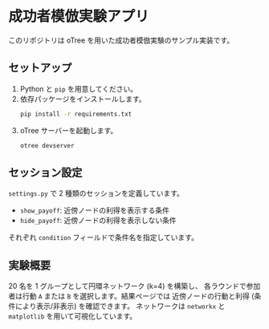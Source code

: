 # 成功者模倣実験アプリ

このリポジトリは oTree を用いた成功者模倣実験のサンプル実装です。

## セットアップ

1. Python と `pip` を用意してください。
2. 依存パッケージをインストールします。
   ```bash
   pip install -r requirements.txt
   ```
3. oTree サーバーを起動します。
   ```bash
   otree devserver
   ```

## セッション設定

`settings.py` で 2 種類のセッションを定義しています。

- `show_payoff`: 近傍ノードの利得を表示する条件
- `hide_payoff`: 近傍ノードの利得を表示しない条件

それぞれ `condition` フィールドで条件名を指定しています。

## 実験概要

20 名を 1 グループとして円環ネットワーク (k=4) を構築し、
各ラウンドで参加者は行動 `A` または `B` を選択します。結果ページでは
近傍ノードの行動と利得 (条件により表示/非表示) を確認できます。
ネットワークは `networkx` と `matplotlib` を用いて可視化しています。
